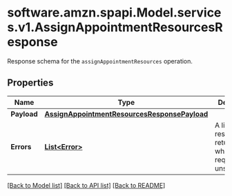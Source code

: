 # software.amzn.spapi.Model.services.v1.AssignAppointmentResourcesResponse
Response schema for the `assignAppointmentResources` operation.

## Properties

Name | Type | Description | Notes
------------ | ------------- | ------------- | -------------
**Payload** | [**AssignAppointmentResourcesResponsePayload**](AssignAppointmentResourcesResponsePayload.md) |  | [optional] 
**Errors** | [**List&lt;Error&gt;**](Error.md) | A list of error responses returned when a request is unsuccessful. | [optional] 

[[Back to Model list]](../README.md#documentation-for-models) [[Back to API list]](../README.md#documentation-for-api-endpoints) [[Back to README]](../README.md)


